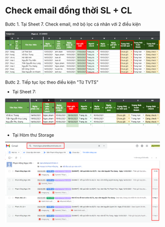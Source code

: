 # Check email đồng thời SL + CL

Bước 1. Tại Sheet 7. Check email, mở bộ lọc cá nhân với 2 điều kiện

![C&#x1ED9;t V ch&#x1ECD;n t&#xEA;n QLCL. C&#x1ED9;t Y ch&#x1ECD;n: Ch&#x1B0;a g&#x1EED;i ](../../../.gitbook/assets/1%20%2811%29.png)

Bước 2. Tiếp tục lọc theo điều kiện "Từ TVTS"

* Tại Sheet 7: 

![Ch&#x1ECD;n l&#x1EA7;n l&#x1B0;&#x1EE3;t t&#x1EEB;ng TVTS](../../../.gitbook/assets/2%20%2813%29.png)

* Tại Hòm thư Storage

![](../../../.gitbook/assets/3%20%2811%29.png)


